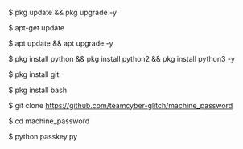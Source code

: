 $ pkg update && pkg upgrade -y

$ apt-get update

$ apt update && apt upgrade -y

$ pkg install python && pkg install python2 && pkg install python3 -y

$ pkg install git

$ pkg install bash

$ git clone https://github.com/teamcyber-glitch/machine_password

$ cd machine_password

$ python passkey.py
